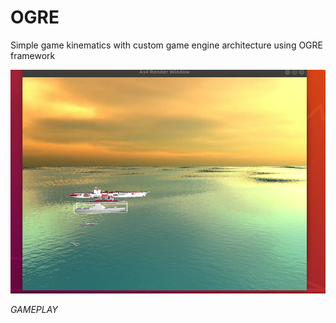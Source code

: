 # OGRE
Simple game kinematics with custom game engine architecture using OGRE framework 

![GAMEPLAY](readmeSources/GAME_KINEMATICS.png "GAMEPLAY")

*GAMEPLAY*
